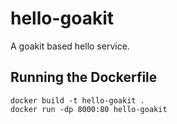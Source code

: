 # hello-goakit
A goakit based hello service.

## Running the Dockerfile
```
docker build -t hello-goakit .
docker run -dp 8000:80 hello-goakit
```
